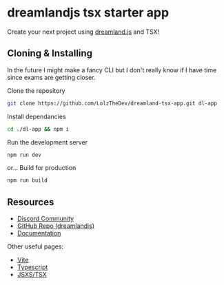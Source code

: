 # dreamlandjs tsx starter app

Create your next project using [dreamland.js](https://github.com/MercuryWorkshop/dreamlandjs) and TSX!

## Cloning & Installing

In the future I might make a fancy CLI but I don't really know if I have time since exams are getting closer.

Clone the repository
```sh
git clone https://github.com/LolzTheDev/dreamland-tsx-app.git dl-app
```

Install dependancies
```sh
cd ./dl-app && npm i
```

Run the development server
```sh
npm run dev
```

or... Build for production
```sh
npm run build
```

## Resources
- [Discord Community](https://discord.gg/JAjNyRRgYF)
- [GitHub Repo (dreamlandjs)](https://github.com/MercuryWorkshop/dreamlandjs)
- [Documentation](https://dreamland.js.org)

Other useful pages:
- [Vite](https://vitejs.dev/)
- [Typescript](https://www.typescriptlang.org/)
- [JSXS/TSX](https://www.typescriptlang.org/docs/handbook/jsx.html)